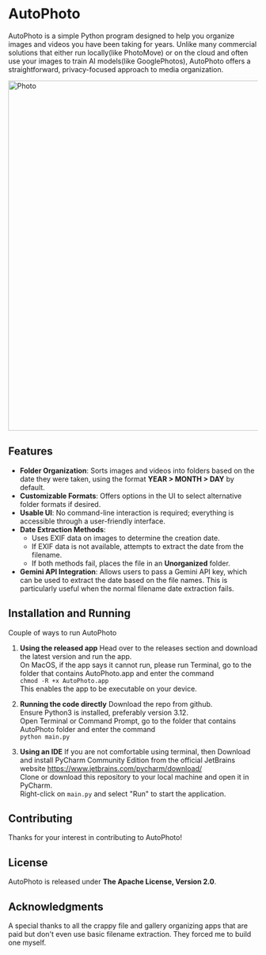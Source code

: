 # AutoPhoto

AutoPhoto is a simple Python program designed to help you organize images and videos you have been taking for years. Unlike many commercial solutions that either run locally(like PhotoMove) or on the cloud and often use your images to train AI models(like GooglePhotos), AutoPhoto offers a straightforward, privacy-focused approach to media organization.

<img width="706" alt="Photo" src="https://github.com/user-attachments/assets/c60eae0b-adac-44ee-98d6-5f305e7c26f4" />


## Features

- **Folder Organization**: Sorts images and videos into folders based on the date they were taken, using the format **YEAR > MONTH > DAY** by default.
- **Customizable Formats**: Offers options in the UI to select alternative folder formats if desired.
- **Usable UI**: No command-line interaction is required; everything is accessible through a user-friendly interface.
- **Date Extraction Methods**:
  - Uses EXIF data on images to determine the creation date.
  - If EXIF data is not available, attempts to extract the date from the filename.
  - If both methods fail, places the file in an **Unorganized** folder.
- **Gemini API Integration**: Allows users to pass a Gemini API key, which can be used to extract the date based on the file names. This is particularly useful when the normal filename date extraction fails.

## Installation and Running

Couple of ways to run AutoPhoto

  1. **Using the released app**
     Head over to the releases section and download the latest version and run the app.<br />
     On MacOS, if the app says it cannot run, please run Terminal, go to the folder that contains AutoPhoto.app and enter the command<br />
     `chmod -R +x AutoPhoto.app`<br />
     This enables the app to be executable on your device.

  2. **Running the code directly**
     Download the repo from github.<br />
     Ensure Python3 is installed, preferably version 3.12.<br />
     Open Terminal or Command Prompt, go to the folder that contains AutoPhoto folder and enter the command<br />
     `python main.py`

  3. **Using an IDE**
     If you are not comfortable using terminal, then Download and install PyCharm Community Edition from the official JetBrains website https://www.jetbrains.com/pycharm/download/<br />
     Clone or download this repository to your local machine and open it in PyCharm.<br />
     Right-click on `main.py` and select "Run" to start the application.

## Contributing

Thanks for your interest in contributing to AutoPhoto!

## License

AutoPhoto is released under **The Apache License, Version 2.0**.

## Acknowledgments

A special thanks to all the crappy file and gallery organizing apps that are paid but don't even use basic filename extraction. They forced me to build one myself.
